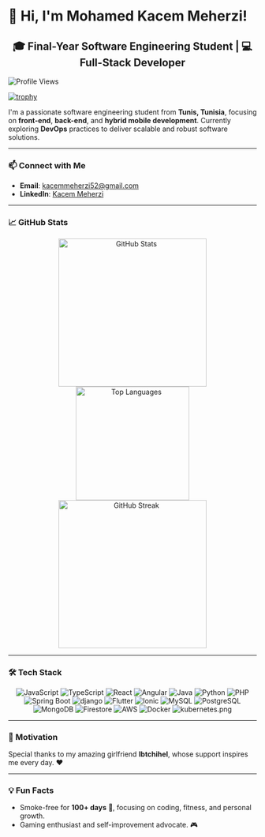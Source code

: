 # 👋 Hi, I'm Mohamed Kacem Meherzi!

<div align="center">
  <h2>🎓 Final-Year Software Engineering Student | 💻 Full-Stack Developer</h2>
</div>

![Profile Views](https://komarev.com/ghpvc/?username=Kacemmeherzi&color=blue)

[![trophy](https://github-profile-trophy.vercel.app/?username=Kacemmeherzi&theme=onedark)](https://github.com/ryo-ma/github-profile-trophy)

I'm a passionate software engineering student from **Tunis, Tunisia**, focusing on **front-end**, **back-end**, and **hybrid mobile development**. Currently exploring **DevOps** practices to deliver scalable and robust software solutions.

---

### 📫 Connect with Me
- **Email**: [kacemmeherzi52@gmail.com](mailto:kacemmeherzi52@gmail.com)
- **LinkedIn**: [Kacem Meherzi](https://www.linkedin.com/in/kacem-meherzi-305217187/)

---

### 📈 GitHub Stats
<div align="center">
  <img src="https://github-readme-stats.vercel.app/api?username=Kacemmeherzi&show_icons=true&theme=dark" alt="GitHub Stats" style="width: 300px;" />
  <img src="https://github-readme-stats.vercel.app/api/top-langs/?username=Kacemmeherzi&layout=compact&theme=dark" alt="Top Languages" style="width: 230px;" />
  <img src="https://github-readme-streak-stats.herokuapp.com/?user=Kacemmeherzi&theme=dark" alt="GitHub Streak" style="width: 300px;" />
</div>

---

### 🛠 Tech Stack

<div align="center">
  <img src="https://img.icons8.com/color/64/000000/javascript.png" alt="JavaScript" />
  <img src="https://img.icons8.com/color/64/000000/typescript.png" alt="TypeScript" />
  <img src="https://img.icons8.com/color/64/000000/react-native.png" alt="React" />
  <img src="https://img.icons8.com/color/64/000000/angularjs.png" alt="Angular" />
  <img src="https://img.icons8.com/color/64/000000/java-coffee-cup-logo--v1.png" alt="Java" />
  <img src="https://img.icons8.com/color/64/000000/python--v1.png" alt="Python" />
  <img src="https://img.icons8.com/color/64/000000/php.png" alt="PHP" />
  <img src="https://img.icons8.com/color/64/000000/spring-logo.png" alt="Spring Boot" />
  <img src="https://img.icons8.com/color/64/000000/django.png" alt="django" />
  <img src="https://img.icons8.com/color/64/000000/flutter.png" alt="Flutter" />
  <img src="https://img.icons8.com/ios-filled/64/3880ff/ionic.png" alt="Ionic" />
  <img src="https://img.icons8.com/color/64/000000/mysql-logo.png" alt="MySQL" />
  <img src="https://img.icons8.com/color/64/000000/postgreesql.png" alt="PostgreSQL" />
  <img src="https://img.icons8.com/color/64/000000/mongodb.png" alt="MongoDB" />
  <img src="https://img.icons8.com/color/64/000000/firebase.png" alt="Firestore" />
  <img src="https://img.icons8.com/color/64/000000/amazon-web-services.png" alt="AWS" />
  <img src="https://img.icons8.com/color/64/000000/docker.png" alt="Docker" />
  <img src="https://img.icons8.com/color/64/000000/kubernetes.png" alt="kubernetes.png" />
</div>

---

### 💖 Motivation
Special thanks to my amazing girlfriend **Ibtchihel**, whose support inspires me every day. ❤️

---

### 💡 Fun Facts
- Smoke-free for **100+ days** 🎉, focusing on coding, fitness, and personal growth.
- Gaming enthusiast and self-improvement advocate. 🎮
